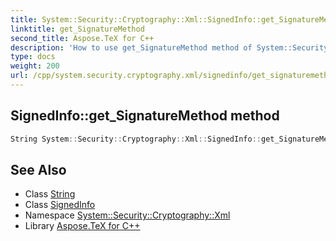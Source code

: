 ```yaml
---
title: System::Security::Cryptography::Xml::SignedInfo::get_SignatureMethod method
linktitle: get_SignatureMethod
second_title: Aspose.TeX for C++
description: 'How to use get_SignatureMethod method of System::Security::Cryptography::Xml::SignedInfo class in C++.'
type: docs
weight: 200
url: /cpp/system.security.cryptography.xml/signedinfo/get_signaturemethod/
---
```

## SignedInfo::get_SignatureMethod method




```cpp
String System::Security::Cryptography::Xml::SignedInfo::get_SignatureMethod()
```

## See Also

* Class [String](../../../system/string/)
* Class [SignedInfo](../)
* Namespace [System::Security::Cryptography::Xml](../../)
* Library [Aspose.TeX for C++](../../../)
